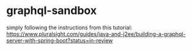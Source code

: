 # graphql-sandbox

simply following the instructions from this tutorial:
https://www.pluralsight.com/guides/java-and-j2ee/building-a-graphql-server-with-spring-boot?status=in-review
